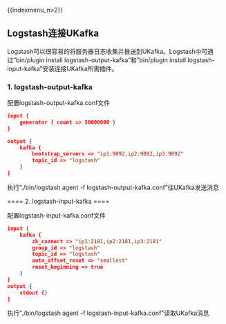 {{indexmenu_n>2}}

## Logstash连接UKafka

Logstash可以很容易的将服务器日志收集并推送到UKafka。Logstash中可通过”bin/plugin install
logstash-output-kafka”和”bin/plugin install
logstash-input-kafka”安装连接UKafka所需插件。

### 1\. logstash-output-kafka

配置logstash-output-kafka.conf文件

``` json
input {
    generator { count => 30000000 }
}

output {
    kafka {
        bootstrap_servers => "ip1:9092,ip2:9092,ip3:9092"
        topic_id => "logstash"
    }
}
```

执行”./bin/logstash agent -f logstash-output-kafka.conf”往UKafka发送消息

\==== 2. logstash-input-kafka ====

配置logstash-input-kafka.conf文件

``` json
input {
    kafka {
        zk_connect => "ip1:2181,ip2:2181,ip3:2181"
        group_id => "logstash"
        topic_id => "logstash"
        auto_offset_reset => "smallest"
        reset_beginning => true
    }
}
output {
    stdout {}
}

```

执行"./bin/logstash agent -f logstash-input-kafka.conf"读取UKafka消息
